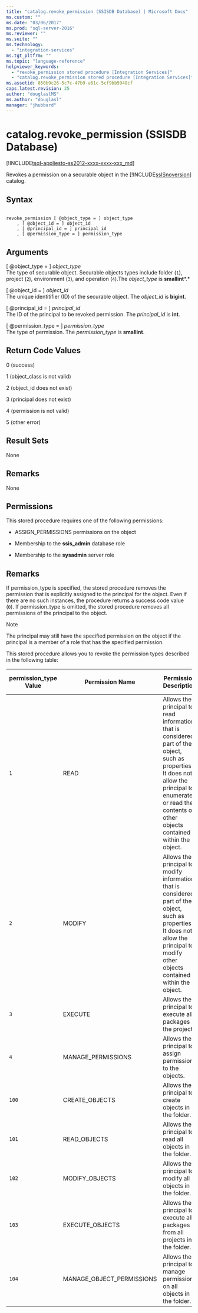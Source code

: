 ```yaml
---
title: "catalog.revoke_permission (SSISDB Database) | Microsoft Docs"
ms.custom: ""
ms.date: "03/06/2017"
ms.prod: "sql-server-2016"
ms.reviewer: ""
ms.suite: ""
ms.technology: 
  - "integration-services"
ms.tgt_pltfrm: ""
ms.topic: "language-reference"
helpviewer_keywords: 
  - "revoke_permission stored procedure [Integration Services]"
  - "catalog.revoke_permission stored procedure [Integration Services]"
ms.assetid: 850b9c26-5c7c-47b9-a61c-5cf9bb5948cf
caps.latest.revision: 25
author: "douglaslMS"
ms.author: "douglasl"
manager: "jhubbard"
---
```

# catalog.revoke_permission (SSISDB Database)
[!INCLUDE[tsql-appliesto-ss2012-xxxx-xxxx-xxx_md](../../includes/tsql-appliesto-ss2012-xxxx-xxxx-xxx-md.md)]

  Revokes a permission on a securable object in the [!INCLUDE[ssISnoversion](../../includes/ssisnoversion-md.md)] catalog.  
  
## Syntax  
  
```  
  
revoke_permission [ @object_type = ] object_type  
    , [ @object_id = ] object_id  
    , [ @principal_id = ] principal_id  
    , [ @permission_type = ] permission_type  
```  
  
## Arguments  
 [ @object_type = ] *object_type*  
 The type of securable object. Securable objects types include folder (`1`), project (`2`), environment (`3`), and operation (`4`).The *object_type* is **smallint***.*  
  
 [ @object_id = ] *object_id*  
 The unique identitifier (ID) of the securable object. The *object_id* is **bigint**.  
  
 [ @principal_id = ] *principal_id*  
 The ID of the principal to be revoked permission. The *principal_id* is **int**.  
  
 [ @permission_type = ] *permission_type*  
 The type of permission. The *permission_type* is **smallint**.  
  
## Return Code Values  
 0 (success)  
  
 1 (object_class is not valid)  
  
 2 (object_id does not exist)  
  
 3 (principal does not exist)  
  
 4 (permission is not valid)  
  
 5 (other error)  
  
## Result Sets  
 None  
  
## Remarks  
 None  
  
## Permissions  
 This stored procedure requires one of the following permissions:  
  
-   ASSIGN_PERMISSIONS permissions on the object  
  
-   Membership to the **ssis_admin** database role  
  
-   Membership to the **sysadmin** server role  
  
## Remarks  
 If permission_type is specified, the stored procedure removes the permission that is explicitly assigned to the principal for the object. Even if there are no such instances, the procedure returns a success code value (`0`). If permission_type is omitted, the stored procedure removes all permissions of the principal to the object.  
  
> [!NOTE]  
>  The principal may still have the specified permission on the object if the principal is a member of a role that has the specified permission.  
  
 This stored procedure allows you to revoke the permission types described in the following table:  
  
|permission_type Value|Permission Name|Permission Description|Applicable Object Types|  
|----------------------------|---------------------|----------------------------|-----------------------------|  
|`1`|READ|Allows the principal to read information that is considered part of the object, such as properties. It does not allow the principal to enumerate or read the contents of other objects contained within the object.|Folder, Project, Environment, Operation|  
|`2`|MODIFY|Allows the principal to modify information that is considered part of the object, such as properties. It does not allow the principal to modify other objects contained within the object.|Folder, Project, Environment, Operation|  
|`3`|EXECUTE|Allows the principal to execute all packages in the project.|Project|  
|`4`|MANAGE_PERMISSIONS|Allows the principal to assign permissions to the objects.|Folder, Project, Environment, Operation|  
|`100`|CREATE_OBJECTS|Allows the principal to create objects in the folder.|Folder|  
|`101`|READ_OBJECTS|Allows the principal to read all objects in the folder.|Folder|  
|`102`|MODIFY_OBJECTS|Allows the principal to modify all objects in the folder.|Folder|  
|`103`|EXECUTE_OBJECTS|Allows the principal to execute all packages from all projects in the folder.|Folder|  
|`104`|MANAGE_OBJECT_PERMISSIONS|Allows the principal to manage permissions on all objects in the folder.|Folder|  
  
  